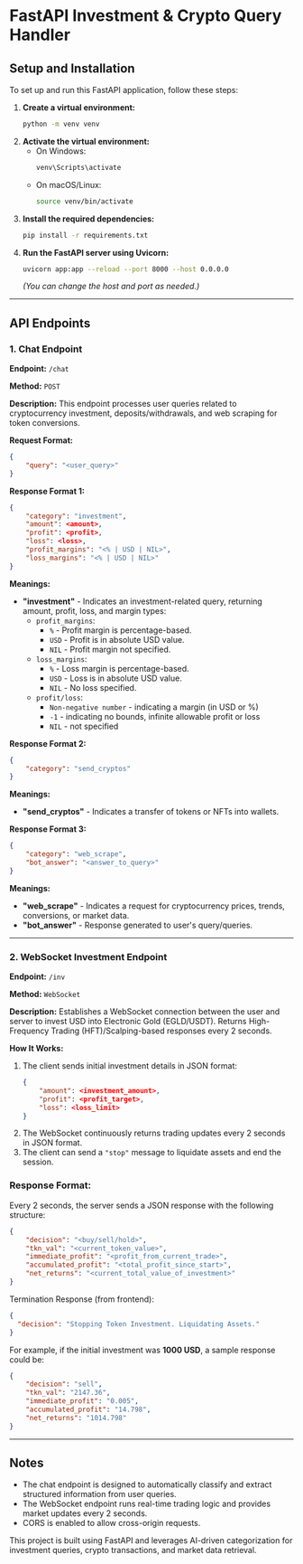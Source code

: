 # FastAPI Investment & Crypto Query Handler

## Setup and Installation

To set up and run this FastAPI application, follow these steps:

1. **Create a virtual environment:**
   ```sh
   python -m venv venv
   ```
2. **Activate the virtual environment:**
   - On Windows:
     ```sh
     venv\Scripts\activate
     ```
   - On macOS/Linux:
     ```sh
     source venv/bin/activate
     ```
3. **Install the required dependencies:**
   ```sh
   pip install -r requirements.txt
   ```
4. **Run the FastAPI server using Uvicorn:**
   ```sh
   uvicorn app:app --reload --port 8000 --host 0.0.0.0
   ```
   *(You can change the host and port as needed.)*

---

## API Endpoints

### **1. Chat Endpoint**
**Endpoint:** `/chat`

**Method:** `POST`

**Description:** This endpoint processes user queries related to cryptocurrency investment, deposits/withdrawals, and web scraping for token conversions.

**Request Format:**
```json
{
    "query": "<user_query>"
}
```

**Response Format 1:**
```json
{
    "category": "investment",
    "amount": <amount>,
    "profit": <profit>,
    "loss": <loss>,
    "profit_margins": "<% | USD | NIL>",
    "loss_margins": "<% | USD | NIL>"
}
```

**Meanings:**
- **"investment"** - Indicates an investment-related query, returning amount, profit, loss, and margin types:
  - `profit_margins`:
    - `%` - Profit margin is percentage-based.
    - `USD` - Profit is in absolute USD value.
    - `NIL` - Profit margin not specified.
  - `loss_margins`:
    - `%` - Loss margin is percentage-based.
    - `USD` - Loss is in absolute USD value.
    - `NIL` - No loss specified.
  - `profit/loss`:
    - `Non-negative number` - indicating a margin (in USD or %)
    - `-1` - indicating no bounds, infinite allowable profit or loss
    - `NIL` - not specified

**Response Format 2:**
```json
{
    "category": "send_cryptos"
}
```

**Meanings:**
- **"send_cryptos"** - Indicates a transfer of tokens or NFTs into wallets.

**Response Format 3:**
```json
{
    "category": "web_scrape",
    "bot_answer": "<answer_to_query>"
}
```

**Meanings:**
- **"web_scrape"** - Indicates a request for cryptocurrency prices, trends, conversions, or market data.
- **"bot_answer"** - Response generated to user's query/queries.

---

### **2. WebSocket Investment Endpoint**  
**Endpoint:** `/inv`  

**Method:** `WebSocket`  

**Description:** Establishes a WebSocket connection between the user and server to invest USD into Electronic Gold (EGLD/USDT). Returns High-Frequency Trading (HFT)/Scalping-based responses every 2 seconds.  

**How It Works:**  
1. The client sends initial investment details in JSON format:  
   ```json
   {
       "amount": <investment_amount>,
       "profit": <profit_target>,
       "loss": <loss_limit>
   }
   ```
2. The WebSocket continuously returns trading updates every 2 seconds in JSON format.  
3. The client can send a `"stop"` message to liquidate assets and end the session.  


### **Response Format:**  
Every 2 seconds, the server sends a JSON response with the following structure:  
```json
{
    "decision": "<buy/sell/hold>",
    "tkn_val": "<current_token_value>",
    "immediate_profit": "<profit_from_current_trade>",
    "accumulated_profit": "<total_profit_since_start>",
    "net_returns": "<current_total_value_of_investment>"
}
```

Termination Response (from frontend):
```json
{
  "decision": "Stopping Token Investment. Liquidating Assets."
}
```

For example, if the initial investment was **1000 USD**, a sample response could be:  
```json
{
    "decision": "sell",
    "tkn_val": "2147.36",
    "immediate_profit": "0.005",
    "accumulated_profit": "14.798",
    "net_returns": "1014.798"
}
```

---  

## Notes  
- The chat endpoint is designed to automatically classify and extract structured information from user queries.  
- The WebSocket endpoint runs real-time trading logic and provides market updates every 2 seconds.  
- CORS is enabled to allow cross-origin requests.  

This project is built using FastAPI and leverages AI-driven categorization for investment queries, crypto transactions, and market data retrieval.